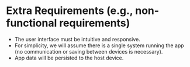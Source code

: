 # Extra Requirements (e.g., non-functional requirements)  

- The user interface must be intuitive and responsive.  
- For simplicity, we will assume there is a single system running the app (no communication or saving between devices is necessary).  
- App data will be persisted to the host device.
